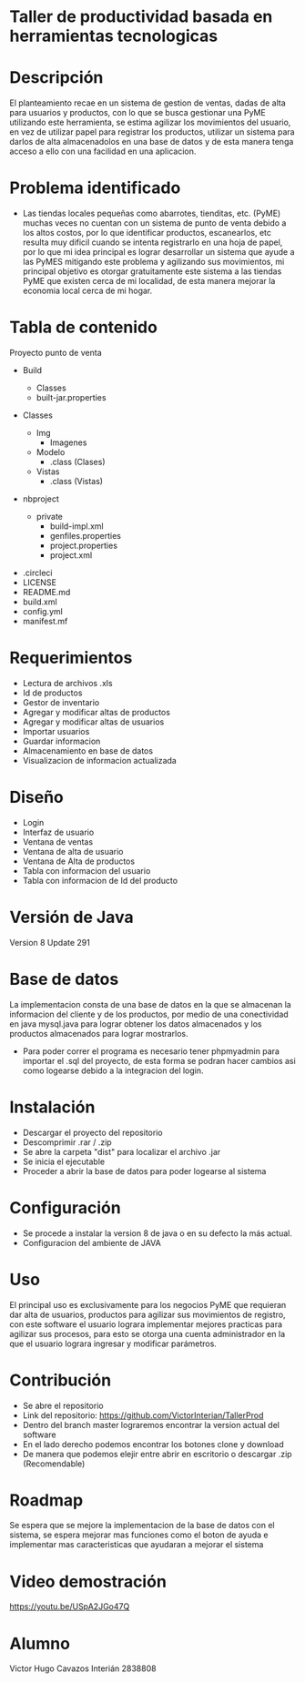 # Taller de productividad basada en herramientas tecnologicas
# Descripción
El planteamiento recae en un sistema de gestion de ventas, dadas de alta para usuarios y productos, con lo que se busca gestionar una PyME utilizando este herramienta, se estima agilizar los movimientos del usuario, en vez de utilizar papel para registrar los productos, utilizar un sistema para darlos de alta almacenadolos en una base de datos y de esta manera tenga acceso a ello con una facilidad en una aplicacion.

# Problema identificado
* Las tiendas locales pequeñas como abarrotes, tienditas, etc. (PyME) muchas veces no cuentan con un sistema de punto de venta debido a los altos costos, por lo que identificar productos, escanearlos, etc resulta muy dificil cuando se intenta registrarlo en una hoja de papel, por lo que mi idea principal es lograr desarrollar un sistema que ayude a las PyMES mitigando este problema y agilizando sus movimientos, mi principal objetivo es otorgar gratuitamente este sistema a las tiendas PyME que existen cerca de mi localidad, de esta manera mejorar la economia local cerca de mi hogar.

# Tabla de contenido

Proyecto punto de venta
* Build
  -  Classes
  - built-jar.properties

* Classes
  - Img
    - Imagenes
  - Modelo
    - .class (Clases)
  -  Vistas
     - .class (Vistas)
 
 * nbproject
     - private
       -  build-impl.xml
       -  genfiles.properties
       -  project.properties
       -  project.xml
  
 - .circleci
 - LICENSE
 - README.md
 - build.xml
 - config.yml
 - manifest.mf

# Requerimientos
* Lectura de archivos .xls
* Id de productos
* Gestor de inventario
* Agregar y modificar altas de productos
* Agregar y modificar altas de usuarios
* Importar usuarios
* Guardar informacion
* Almacenamiento en base de datos
* Visualizacion de informacion actualizada

# Diseño
* Login
* Interfaz de usuario
* Ventana de ventas
* Ventana de alta de usuario
* Ventana de Alta de productos
* Tabla con informacion del usuario
* Tabla con informacion de Id del producto

# Versión de Java
Version 8 Update 291

# Base de datos
La implementacion consta de una base de datos en la que se almacenan la informacion del cliente y de los productos, por medio de una conectividad en java mysql.java para lograr obtener los datos almacenados y los productos almacenados para lograr mostrarlos.

* Para poder correr el programa es necesario tener phpmyadmin para importar el .sql del proyecto, de esta forma se podran hacer cambios asi como logearse debido a la integracion del login.

# Instalación
* Descargar el proyecto del repositorio
* Descomprimir .rar / .zip
* Se abre la carpeta "dist" para localizar el archivo .jar
* Se inicia el ejecutable
* Proceder a abrir la base de datos para poder logearse al sistema

# Configuración
* Se procede a instalar la version 8 de java o en su defecto la más actual.
* Configuracion del ambiente de JAVA 

# Uso
El principal uso es exclusivamente para los negocios PyME que requieran dar alta de usuarios, productos para agilizar sus movimientos de registro, con este software el usuario lograra implementar mejores practicas para agilizar sus procesos, para esto se otorga una cuenta administrador en la que el usuario lograra ingresar y modificar parámetros.

# Contribución
* Se abre el repositorio
* Link del repositorio: https://github.com/VictorInterian/TallerProd
* Dentro del branch master lograremos encontrar la version actual del software
* En el lado derecho podemos encontrar los botones clone y download
* De manera que podemos elejir entre abrir en escritorio o descargar .zip (Recomendable)

# Roadmap
Se espera que se mejore la implementacion de la base de datos con el sistema, se espera mejorar mas funciones como el boton de ayuda e implementar mas caracteristicas que ayudaran a mejorar el sistema

# Video demostración
https://youtu.be/USpA2JGo47Q

# Alumno
Victor Hugo Cavazos Interián   2838808


